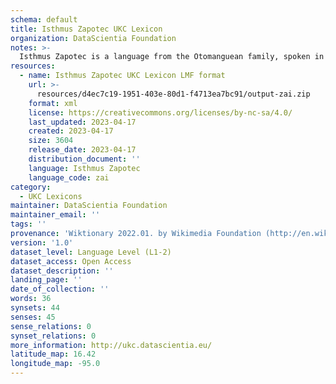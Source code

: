 ```yaml
---
schema: default
title: Isthmus Zapotec UKC Lexicon
organization: DataScientia Foundation
notes: >-
  Isthmus Zapotec is a language from the Otomanguean family, spoken in North America. The UKC Lexicon of Isthmus Zapotec is represented as a lexico-semantic network. It consists of words, word senses, synsets, as well as sense-level and synset-level relationships.
resources:
  - name: Isthmus Zapotec UKC Lexicon LMF format
    url: >-
      resources/d4ec7c19-1951-403e-80d1-f4713ea7bc91/output-zai.zip
    format: xml
    license: https://creativecommons.org/licenses/by-nc-sa/4.0/
    last_updated: 2023-04-17
    created: 2023-04-17
    size: 3604
    release_date: 2023-04-17
    distribution_document: ''
    language: Isthmus Zapotec
    language_code: zai
category:
  - UKC Lexicons
maintainer: DataScientia Foundation
maintainer_email: ''
tags: ''
provenance: 'Wiktionary 2022.01. by Wikimedia Foundation (http://en.wiktionary.org); CogNet 2.1 by Khuyagbaatar Batsuren, National University of Mongolia (http://cognet.ukc.disi.unitn.it); Native Languages of the Americas 2021.11. by Laura Redish and Orrin Lewis (http://www.native-languages.org); Princeton WordNet 2.1 by Princeton University (https://wordnet.princeton.edu)'
version: '1.0'
dataset_level: Language Level (L1-2)
dataset_access: Open Access
dataset_description: ''
landing_page: ''
date_of_collection: ''
words: 36
synsets: 44
senses: 45
sense_relations: 0
synset_relations: 0
more_information: http://ukc.datascientia.eu/
latitude_map: 16.42
longitude_map: -95.0
---
```

